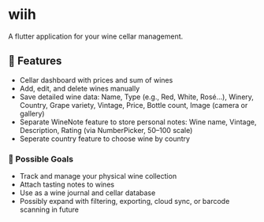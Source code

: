 # wiih

A flutter application for your wine cellar management.

## 🍷 Features
- Cellar dashboard with prices and sum of wines
- Add, edit, and delete wines manually
- Save detailed wine data: Name, Type (e.g., Red, White, Rosé…), Winery, Country, Grape variety, Vintage, Price, Bottle count, Image (camera or gallery)
- Separate WineNote feature to store personal notes: Wine name, Vintage, Description, Rating (via NumberPicker, 50–100 scale)
- Seperate country feature to choose wine by country

### 🌱 Possible Goals
- Track and manage your physical wine collection
- Attach tasting notes to wines
- Use as a wine journal and cellar database
- Possibly expand with filtering, exporting, cloud sync, or barcode scanning in future
